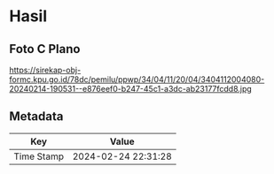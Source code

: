 # Hasil

## Foto C Plano

https://sirekap-obj-formc.kpu.go.id/78dc/pemilu/ppwp/34/04/11/20/04/3404112004080-20240214-190531--e876eef0-b247-45c1-a3dc-ab23177fcdd8.jpg


## Metadata

| Key        | Value               |
| ---------- | ------------------- |
| Time Stamp | 2024-02-24 22:31:28 |



